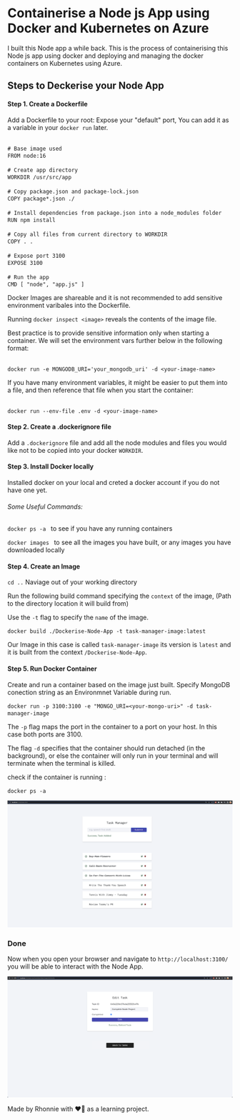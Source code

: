 # Containerise a Node js App using Docker and Kubernetes on Azure

I built this Node app a while back. This is the process of containerising this
Node js app using docker and deploying and managing the docker containers on
Kubernetes using Azure.

## Steps to Deckerise your Node App

#### Step 1. Create a Dockerfile

Add a Dockerfile to your root: Expose your "default" port, You can add it as a
variable in your `docker run` later.

```

# Base image used
FROM node:16

# Create app directory
WORKDIR /usr/src/app

# Copy package.json and package-lock.json
COPY package*.json ./

# Install dependencies from package.json into a node_modules folder
RUN npm install

# Copy all files from current directory to WORKDIR
COPY . .

# Expose port 3100
EXPOSE 3100

# Run the app
CMD [ "node", "app.js" ]

```

Docker Images are shareable and it is not recommended to add sensitive
environment varibales into the Dockerfile.

Running `docker inspect <image>` reveals the contents of the image file.

Best practice is to provide sensitive information only when starting a
container. We will set the environment vars further below in the following
format:

```docker

docker run -e MONGODB_URI='your_mongodb_uri' -d <your-image-name>

```

If you have many environment variables, it might be easier to put them into a
file, and then reference that file when you start the container:

```docker

docker run --env-file .env -d <your-image-name>

```

#### Step 2. Create a .dockerignore file

Add a `.dockerignore` file and add all the node modules and files you would like
not to be copied into your docker `WORKDIR`.

#### Step 3. Install Docker locally

Installed docker on your local and creted a docker account if you do not have
one yet.

###### Some Useful Commands:

`docker ps -a ` to see if you have any running containers

`docker images ` to see all the images you have built, or any images you have
downloaded locally

#### Step 4. Create an Image

`cd ..` Naviage out of your working directory

Run the following build command specifying the `context` of the image, (Path to
the directory location it will build from)

Use the `-t` flag to specify the `name` of the image.

```docker
docker build ./Dockerise-Node-App -t task-manager-image:latest
```

Our Image in this case is called `task-manager-image` its version is `latest`
and it is built from the context `/Dockerise-Node-App`.

#### Step 5. Run Docker Container

Create and run a container based on the image just built. Specify MongoDB
conection string as an Environmnet Variable during run.

```docker
docker run -p 3100:3100 -e "MONGO_URI=<your-mongo-uri>" -d task-manager-image
```

The `-p` flag maps the port in the container to a port on your host. In this
case both ports are 3100.

The flag `-d` specifies that the container should run detached (in the
background), or else the container will only run in your terminal and will
terminate when the terminal is killed.

check if the container is running :

```docker
docker ps -a
```

![Running Container](https://github.com/RhonnieAl/nodeJS-task-manager-project/blob/master/screenshots/Screenshot1.png)

### Done

Now when you open your browser and navigate to `http://localhost:3100/` you will
be able to interact with the Node App.

![The Node App](https://github.com/RhonnieAl/nodeJS-task-manager-project/blob/master/screenshots/Screenshot2.png)

Made by Rhonnie with :heart_on_fire: as a learning project.
